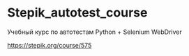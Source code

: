 # Stepik_autotest_course
Учебный курс по автотестам Python + Selenium WebDriver

https://stepik.org/course/575
